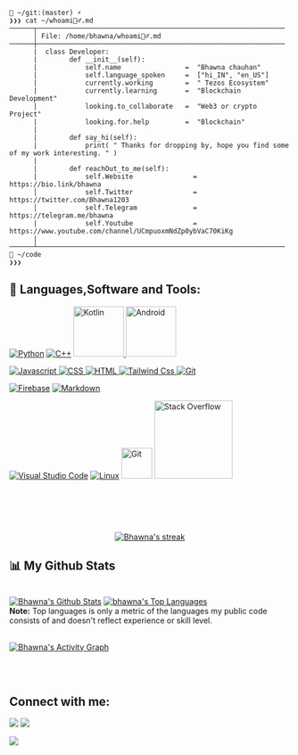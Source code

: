 
```
📂 ~/git:(master) ⚡
❯❯❯ cat ~/whoami🙋‍♂️.md
──────┬──────────────────────────────────────────────────────────────
      │ File: /home/bhawna/whoami🙋‍♂️.md
──────┼──────────────────────────────────────────────────────────────
      |  class Developer:
      |        def __init__(self):
      |            self.name                =  "Bhawna chauhan"
      |            self.language_spoken     =  ["hi_IN", "en_US"]
      |            currently.working        =  " Tezos Ecosystem"
      |            currently.learning       =  "Blockchain Development"
      |            looking.to_collaborate   =  "Web3 or crypto Project"
      |            looking.for.help         =  "Blockchain"
      |
      |        def say_hi(self):
      |            print( " Thanks for dropping by, hope you find some of my work interesting. " )
      |
      |        def reachOut_to_me(self):
      |            self.Website               = https://bio.link/bhawna
      │            self.Twitter               = https://twitter.com/Bhawna1203
      │            self.Telegram              = https://telegram.me/bhawna
      |            self.Youtube               = https://www.youtube.com/channel/UCmpuoxmNdZp0ybVaC70KiKg
      |
──────┴──────────────────────────────────────────────────────────────
📂 ~/code
❯❯❯
```

## 🚀 Languages,Software and Tools:

<p>

<a href="#"><img alt="Python" src="http://img.shields.io/badge/-Python-3776AB?style=for-the-badge&logo=python&logoColor=ffffff"></a>
<a href="#"><img alt="C++" src="https://img.shields.io/badge/C%2B%2B-00599C?style=for-the-badge&logo=c%2B%2B&logoColor=white"></a>
<a href="#"><img alt="Kotlin" src="https://img.shields.io/badge/Kotlin-0095D5?&style=for-the-badge&logo=kotlin&logoColor=white" width="90" >
<a href="#"><img alt="Android" src="https://img.shields.io/badge/Android-3DDC84?style=for-the-badge&logo=android&logoColor=white" width="90" ></a><br>

<a href="#"><img alt="Javascript" src="https://img.shields.io/badge/-JavaScript-%23F7DF1C?style=for-the-badge&logo=javascript&logoColor=000000&labelColor=%23F7DF1C&color=%23FFCE5A">
<a href="#"><img alt="CSS" src="https://img.shields.io/badge/-CSS3-%231572B6?style=for-the-badge&logo=css3">
<a href="#"><img alt="HTML" src="https://img.shields.io/badge/-HTML5-%23E44D27?style=for-the-badge&logo=html5&logoColor=ffffff">
<a href="#"><img alt="Tailwind Css" src="https://img.shields.io/badge/Tailwind_CSS-38B2AC?style=for-the-badge&logo=tailwind-css&logoColor=white">
<a href="#"><img alt="Git" src="https://img.shields.io/badge/-Git-%23F05032?style=for-the-badge&logo=git&logoColor=%23ffffff">
  <br>
     
<a href="#"><img alt="Firebase" src="https://img.shields.io/badge/-Firebase-FFCA28?style=for-the-badge&logo=firebase&logoColor=ffffff"></a>
<a href="#"><img alt="Markdown" src="https://img.shields.io/badge/Markdown-000000?style=for-the-badge&logo=markdown&logoColor=white"></a>
  <br>
  
  <a href="#"><img alt="Visual Studio Code" src="http://img.shields.io/badge/-VS%20Code-007ACC?style=for-the-badge&logo=visual-studio-code&logoColor=ffffff"></a>
<a href="#"><img alt="Linux" src="http://img.shields.io/badge/-Linux-0078D6?style=for-the-badge&logo=linux&logoColor=ffffff" ></a>
<a href="#"><img alt="Git" src="https://img.shields.io/badge/Git-F05033.svg?logo=git&logoColor=white" width="55"></a>
<a href="#"><img alt="Stack Overflow" src="https://img.shields.io/badge/-Stack%20Overflow-FE7A16?logo=stack-overflow&logoColor=white" width="140"></a>
</p>

</p>     

<p>


<br />
<br>
</p>


<br/>

<p align="center">
    <a href="https://github.com/Bhawna1203/github-readme-streak-stats">
        <img title="🔥 Get streak stats for your profile at git.io/streak-stats" alt="Bhawna's streak" src="https://github-readme-streak-stats.herokuapp.com/?user=Bhawna1203&theme=black-ice&hide_border=true&stroke=0000&background=060A0CD0"/>
    </a>
</p>

## 📊 My Github Stats

  <br/>
    <a href="https://github.com/Bhawna1203/github-readme-stats"><img alt="Bhawna's Github Stats" src="https://github-readme-stats.vercel.app/api?username=Bhawna1203&show_icons=true&count_private=true&theme=react&hide_border=true&bg_color=0D1117" /></a>
  <a href="https://github.com/Bhawna1203/github-readme-stats"><img alt="bhawna's Top Languages" src="https://github-readme-stats.vercel.app/api/top-langs/?username=Bhawna1203&langs_count=8&count_private=true&layout=compact&theme=react&hide_border=true&bg_color=0D1117" /></a>
  <br/>
  <b>Note:</b> Top languages is only a metric of the languages my public code consists of and doesn't reflect experience or skill level.


<br/>
<br/>

<a href="https://github.com/Bhawna1203/github-readme-activity-graph"><img alt="Bhawna's Activity Graph" src="https://activity-graph.herokuapp.com/graph?username=Bhawna1203&bg_color=0D1117&color=5BCDEC&line=5BCDEC&point=FFFFFF&hide_border=true" /></a>

<br/>
<br/>

## Connect with me:
<p align="left">

<a href = "https://www.linkedin.com/in/bhawna-chauhan-00a32a200/"><img src="https://img.shields.io/badge/-bhawnaChauhan-0077B5?style=flat&logo=Linkedin&logoColor=white" /></a>
<a href="mailto:bhawnabc2002@gmail.com"><img src="https://img.shields.io/badge/-bhawnabc2002@gmail.com-D14836?style=flat&logo=Gmail&logoColor=white"/></a>


<a href = "https://twitter.com/BhawnaC18275984?t=CvNYst1mt3205EcytAjLbA&s=09"><img src="https://img.shields.io/badge/-@bhawnaChauhan-1877F2?style=flat&logo=Twitter&logoColor=white"/></a>

</p>


